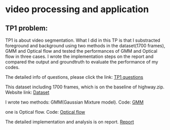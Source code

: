 # video processing and application
## TP1 problem:
TP1 is about video segmentation. What I did in this TP is that I substracted foreground and background using two methods in the dataset(1700 frames), GMM and Optical flow and tested the performances of GMM and Optical flow in three cases. I wrote the implementation steps on the report and compared the output and groundtruth to evaluate the performance of my codes.

The detailed info of questions, please click the link: [TP1 questions](https://github.com/jinglingxing/Video-Processing/blob/master/TP1/INF6803_H2018_TP1_EN_v2.pdf)

This dataset including 1700 frames, which is on the baseline of highway.zip. Website link: [Dataset](http://jacarini.dinf.usherbrooke.ca/dataset2012/)

I wrote two methods: GMM(Gaussian Mixture model). Code: [GMM](https://github.com/jinglingxing/Video-Processing/blob/master/TP1/INF6803_TP1_PART1.m)

one is Optical flow. Code: [Optical flow](https://github.com/jinglingxing/Video-Processing/blob/master/TP1/INF6803_TP1_PART2.m)

The detailed implementation and analysis is on report. [Report](https://github.com/jinglingxing/Video-Processing/blob/master/TP1/tp1-inf6803-video.pdf)
